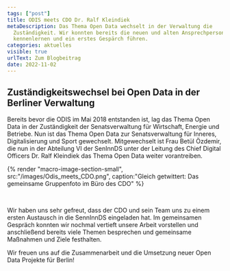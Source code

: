 ```yaml
---
tags: ["post"]
title: ODIS meets CDO Dr. Ralf Kleindiek
metaDescription: Das Thema Open Data wechselt in der Verwaltung die
  Zuständigkeit. Wir konnten bereits die neuen und alten Ansprechpersonen
  kennenlernen und ein erstes Gespärch führen.
categories: aktuelles
visible: true
urlText: Zum Blogbeitrag
date: 2022-11-02
---
```


## Zuständigkeitswechsel bei Open Data in der Berliner Verwaltung

Bereits bevor die ODIS im Mai 2018 entstanden ist, lag das Thema Open Data in der Zuständigkeit der Senatsverwaltung für Wirtschaft, Energie und Betriebe. Nun ist das Thema Open Data zur Senatsverwaltung für Inneres, Digitalisierung und Sport gewechselt. Mitgewechselt ist Frau Betül Özdemir, die nun in der Abteilung VI der SenInnDS unter der Leitung des Chief Digital Officers Dr. Ralf Kleindiek das Thema Open Data weiter vorantreiben.

{% render "macro-image-section-small", src:"/images/Odis_meets_CDO.png",  caption:"Gleich getwittert: Das gemeinsame Gruppenfoto im Büro des CDO" %}

<br>

Wir haben uns sehr gefreut, dass der CDO und sein Team uns zu einem ersten Austausch in die SennInnDS eingeladen hat. Im gemeinsamen Gespräch konnten wir nochmal vertieft unsere Arbeit vorstellen und anschließend bereits viele Themen besprechen und gemeinsame Maßnahmen und Ziele festhalten.

Wir freuen uns auf die Zusammenarbeit und die Umsetzung neuer Open Data Projekte für Berlin!
